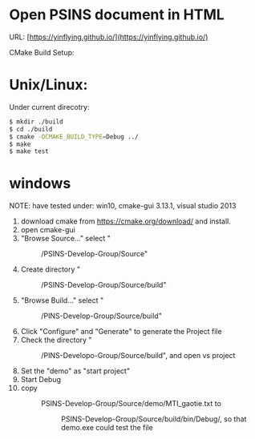 # Open PSINS document in HTML

URL: [https://yinflying.github.io/](https://yinflying.github.io/)

CMake Build Setup:

# Unix/Linux:
Under current direcotry:
```bash
$ mkdir ./build
$ cd ./build
$ cmake -DCMAKE_BUILD_TYPE=Debug ../
$ make
$ make test
```
# windows
NOTE: have tested under: win10, cmake-gui 3.13.1, visual studio 2013

1. download cmake from https://cmake.org/download/  and install.
2. open cmake-gui
3. "Browse Source..." select "<DIR>/PSINS-Develop-Group/Source"
4. Create directory "<DIR>/PSINS-Develop-Group/Source/build"
5. "Browse Build..." select "<DIR>/PINS-Develop-Group/Source/build"
6. Click "Configure" and "Generate" to generate the Project file
7. Check the directory "<DIR>/PINS-Developo-Group/Source/build", 
    and open vs project
8. Set the "demo" as "start project"
9. Start Debug
10. copy <DIR>PSINS-Develop-Group/Source/demo/MTI_gaotie.txt to 
    <DIR>PSINS-Develop-Group/Source/build/bin/Debug/, so that demo.exe 
    could test the file
